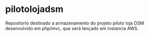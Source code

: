 # pilotolojadsm
Repositorio destinado a armazenamento do projeto piloto loja DSM desenvolvido em php/mvc, que será lançado em instancia AWS.
